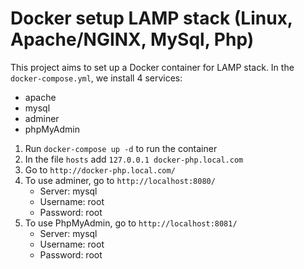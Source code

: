 # Docker setup LAMP stack (Linux, Apache/NGINX, MySql, Php)
This project aims to set up a Docker container for LAMP stack.
In the `docker-compose.yml`, we install 4 services: 
- apache
- mysql
- adminer
- phpMyAdmin

1. Run `docker-compose up -d` to run the container 
2. In the file `hosts` add `127.0.0.1 docker-php.local.com`
3. Go to `http://docker-php.local.com/`
4. To use adminer, go to `http://localhost:8080/`
    * Server: mysql
    * Username: root
    * Password: root
5. To use PhpMyAdmin, go to `http://localhost:8081/`
   * Server: mysql
   * Username: root
   * Password: root